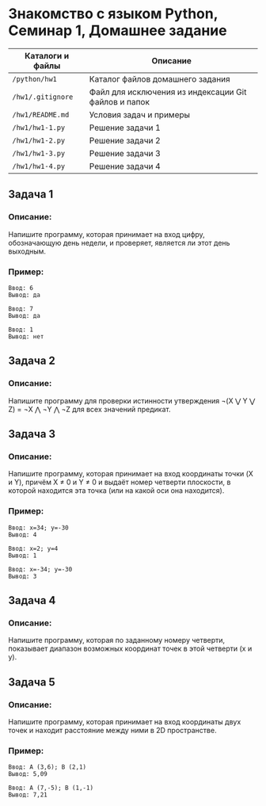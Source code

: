 # Знакомство с языком Python, Семинар 1, Домашнее задание

Каталоги и файлы  | Описание
------------------|-----------------------------------------------------
`/python/hw1`     | Каталог файлов домашнего задания
`/hw1/.gitignore` | Файл для исключения из индексации Git файлов и папок
`/hw1/README.md`  | Условия задач и примеры
`/hw1/hw1-1.py`   | Решение задачи 1
`/hw1/hw1-2.py`   | Решение задачи 2
`/hw1/hw1-3.py`   | Решение задачи 3
`/hw1/hw1-4.py`   | Решение задачи 4

## Задача 1

### Описание:

Напишите программу, которая принимает на вход цифру, обозначающую день недели, и проверяет, является ли этот день выходным.

### Пример:

```
Ввод: 6
Вывод: да
```
```
Ввод: 7
Вывод: да
```
```
Ввод: 1
Вывод: нет
```

## Задача 2

### Описание:

Напишите программу для проверки истинности утверждения ¬(X ⋁ Y ⋁ Z) = ¬X ⋀ ¬Y ⋀ ¬Z для всех значений предикат.

## Задача 3

### Описание:

Напишите программу, которая принимает на вход координаты точки (X и Y), причём X ≠ 0 и Y ≠ 0 и выдаёт номер четверти плоскости, в которой находится эта точка (или на какой оси она находится).

### Пример:

```
Ввод: x=34; y=-30
Вывод: 4
```
```
Ввод: x=2; y=4
Вывод: 1
```
```
Ввод: x=-34; y=-30
Вывод: 3
```

## Задача 4

### Описание:

Напишите программу, которая по заданному номеру четверти, показывает диапазон возможных координат точек в этой четверти (x и y).

## Задача 5

### Описание:

Напишите программу, которая принимает на вход координаты двух точек и находит расстояние между ними в 2D пространстве.

### Пример:

```
Ввод: A (3,6); B (2,1)
Вывод: 5,09
```
```
Ввод: A (7,-5); B (1,-1)
Вывод: 7,21
```


